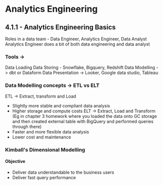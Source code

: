 # Analytics Engineering

## 4.1.1 - Analytics Engineering Basics
Roles in a data team - Data Engineer, Analytics Engineer, Data Analyst
Analytics Engineer does a bit of both data engineering and data analyst

### Tools ->
Data Loading
Data Storing - Snowflake, Bigquery, Redshift
Data Modelling -> dbt or Dataform
Data Presentation -> Looker, Google data studio, Tableau

### Data Modelling concepts -> ETL vs ELT
ETL -> Extract, transform and Load
- Slightly more stable and compliant data analysis
- Higher storage and compute costs
ELT -> Extract, Load and Transform (Eg in chapter 3 homework where you loaded the data onto GC storage and then created external table with BigQuery and performed queries through there)
- Faster and more flexible data analysis
- Lower cost and maintenance

### Kimball's Dimensional Modelling
#### <b>Objective</b>
- Deliver data understandable to the business users
- Deliver fast query performance